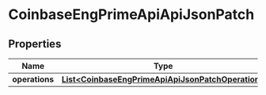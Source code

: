 
# CoinbaseEngPrimeApiApiJsonPatch

## Properties
Name | Type | Description | Notes
------------ | ------------- | ------------- | -------------
**operations** | [**List&lt;CoinbaseEngPrimeApiApiJsonPatchOperation&gt;**](CoinbaseEngPrimeApiApiJsonPatchOperation.md) |  | 



